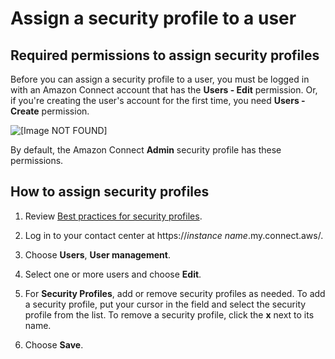 # Assign a security profile to a user<a name="assign-security-profile"></a>

## Required permissions to assign security profiles<a name="assign-security-profiles-required-permissions"></a>

Before you can assign a security profile to a user, you must be logged in with an Amazon Connect account that has the **Users \- Edit** permission\. Or, if you're creating the user's account for the first time, you need **Users \- Create** permission\. 

![\[Image NOT FOUND\]](http://docs.aws.amazon.com/connect/latest/adminguide/images/security-profile-assign-security-profile.png)

By default, the Amazon Connect **Admin** security profile has these permissions\.

## How to assign security profiles<a name="how-to-assign-security-profiles"></a>

1. Review [Best practices for security profiles](security-profile-best-practices.md)\.

1. Log in to your contact center at https://*instance name*\.my\.connect\.aws/\.

1. Choose **Users**, **User management**\.

1. Select one or more users and choose **Edit**\.

1. For **Security Profiles**, add or remove security profiles as needed\. To add a security profile, put your cursor in the field and select the security profile from the list\. To remove a security profile, click the **x** next to its name\. 

1. Choose **Save**\.